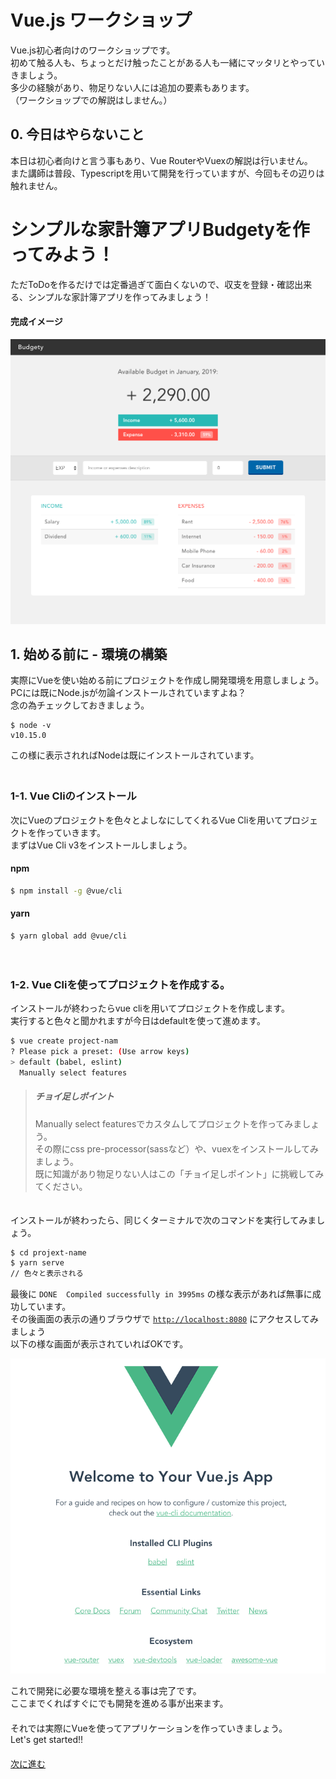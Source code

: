 # Vue.js ワークショップ
Vue.js初心者向けのワークショップです。  
初めて触る人も、ちょっとだけ触ったことがある人も一緒にマッタリとやっていきましょう。  
多少の経験があり、物足りない人には追加の要素もあります。  
（ワークショップでの解説はしません。）

## 0. 今日はやらないこと
本日は初心者向けと言う事もあり、Vue RouterやVuexの解説は行いません。  
また講師は普段、Typescriptを用いて開発を行っていますが、今回もその辺りは触れません。

# シンプルな家計簿アプリBudgetyを作ってみよう！
ただToDoを作るだけでは定番過ぎて面白くないので、収支を登録・確認出来る、シンプルな家計簿アプリを作ってみましょう！

#### 完成イメージ
<p align="center"><img src="./docs/images/ss1.png"></p>

## 1. 始める前に - 環境の構築
実際にVueを使い始める前にプロジェクトを作成し開発環境を用意しましょう。  
PCには既にNode.jsが勿論インストールされていますよね？  
念の為チェックしておきましょう。
```
$ node -v
v10.15.0
```
この様に表示されればNodeは既にインストールされています。  
　  
### 1-1. Vue Cliのインストール
次にVueのプロジェクトを色々とよしなにしてくれるVue Cliを用いてプロジェクトを作っていきます。  
まずはVue Cli v3をインストールしましょう。

#### npm
```bash
$ npm install -g @vue/cli
```
#### yarn
```bash
$ yarn global add @vue/cli
```
　  
### 1-2. Vue Cliを使ってプロジェクトを作成する。
インストールが終わったらvue cliを用いてプロジェクトを作成します。  
実行すると色々と聞かれますが今日はdefaultを使って進めます。
```bash
$ vue create project-nam
? Please pick a preset: (Use arrow keys)
> default (babel, eslint)
  Manually select features
```
> ##### チョイ足しポイント  
> Manually select featuresでカスタムしてプロジェクトを作ってみましょう。  
> その際にcss pre-processor(sassなど）や、vuexをインストールしてみましょう。  
> 既に知識があり物足りない人はこの「チョイ足しポイント」に挑戦してみてください。

　  
インストールが終わったら、同じくターミナルで次のコマンドを実行してみましょう。
```bash
$ cd projext-name
$ yarn serve
// 色々と表示される
```
最後に `DONE  Compiled successfully in 3995ms` の様な表示があれば無事に成功しています。  
その後画面の表示の通りブラウザで [`http://localhost:8080`](http://localhost:8080/) にアクセスしてみましょう  
以下の様な画面が表示されていればOKです。  

<p align="center"><img src="./docs/images/ss2.png"></p>

これで開発に必要な環境を整える事は完了です。  
ここまでくればすぐにでも開発を進める事が出来ます。  
　  
それでは実際にVueを使ってアプリケーションを作っていきましょう。  
Let's get started!!  
　  
[次に進む](./docs/page2.md)
